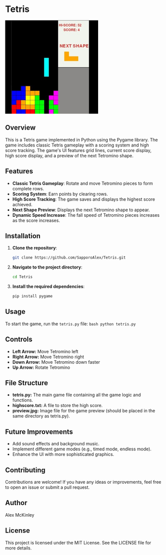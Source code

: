 # Tetris

![Game Preview](preview.jpg)

## Overview
This is a Tetris game implemented in Python using the Pygame library. The game includes classic Tetris gameplay with a scoring system and high score tracking. The game's UI features grid lines, current score display, high score display, and a preview of the next Tetromino shape.

## Features
- **Classic Tetris Gameplay**: Rotate and move Tetromino pieces to form complete rows.
- **Scoring System**: Earn points by clearing rows.
- **High Score Tracking**: The game saves and displays the highest score achieved.
- **Next Shape Preview**: Displays the next Tetromino shape to appear.
- **Dynamic Speed Increase**: The fall speed of Tetromino pieces increases as the score increases.

## Installation

1. **Clone the repository**:
    ```bash
    git clone https://github.com/SapporoAlex/Tetris.git
    ```
2. **Navigate to the project directory**:
    ```bash
    cd Tetris
    ```
3. **Install the required dependencies**:
    ```bash
    pip install pygame
    ```

## Usage

To start the game, run the `tetris.py` file:
    ```bash
    python tetris.py
    ```

## Controls

- **Left Arrow:** Move Tetromino left
- **Right Arrow:** Move Tetromino right
- **Down Arrow:** Move Tetromino down faster
- **Up Arrow:** Rotate Tetromino

## File Structure

- **tetris.py:** The main game file containing all the game logic and functions.
- **highscore.txt:** A file to store the high score.
- **preview.jpg:** Image file for the game preview (should be placed in the same directory as tetris.py).

## Future Improvements

- Add sound effects and background music.
- Implement different game modes (e.g., timed mode, endless mode).
- Enhance the UI with more sophisticated graphics.

## Contributing

Contributions are welcome! If you have any ideas or improvements, feel free to open an issue or submit a pull request.

## Author

Alex McKinley

## License

This project is licensed under the MIT License. See the LICENSE file for more details.
